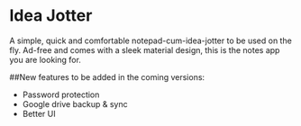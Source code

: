 # Idea Jotter
A simple, quick and comfortable notepad-cum-idea-jotter to be used on the fly. Ad-free and comes with a sleek material design, this is the notes app you are looking for.

##New features to be added in the coming versions:
- Password protection
- Google drive backup & sync
- Better UI 